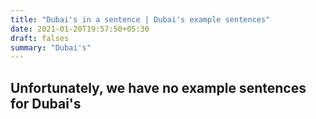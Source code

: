 ```yaml
---
title: "Dubai's in a sentence | Dubai's example sentences"
date: 2021-01-20T19:57:50+05:30
draft: falses
summary: "Dubai's"
---
```

## Unfortunately, we have no example sentences for Dubai's                 
